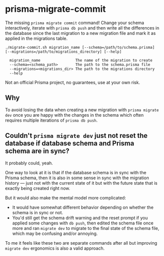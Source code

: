 # prisma-migrate-commit

The missing `prisma migrate commit` command! Change your schema interactively,
iterate with `prisma db push` and then write all the differences in the
database since the last migration to a new migration file and mark it as
applied in the migrations table.

```
./migrate-commit.sh migration_name [--schema=/path/to/schema.prisma] [--migrations=/path/to/migrations_directory] [--help]

  migration_name                The name of the migration to create
  --schema=<schema_path>        The path to the schema.prisma file
  --migrations=<migrations_dir> The path to the migrations directory
  --help
```

Not an official Prisma project, no guarantees, use at your own risk.

## Why

To avoid losing the data when creating a new migration with `prisma migrate
dev` once you are happy with the changes in the schema which often requires
multiple iterations of `prisma db push`.

## Couldn't `prisma migrate dev` just not reset the database if database schema and Prisma schema are in sync?

It probably could, yeah.

One way to look at it is that if the database schema is in sync with the Prisma
schema, then it is also in some sense in sync with the migration history — just
not with the current state of it but with the future state that is exactly
being created right now.

But it would also make the mental model more complicated:

- It would have somewhat different behavior depending on whether the schema is
  in sync or not.
- You'd still get the schema drift warning and the reset prompt if you applied
  some changes with `db push`, then edited the schema file once more and ran
  `migrate dev` to migrate to the final state of the schema file, which may be
  confusing and/or annoying.

To me it feels like these two are separate commands after all but improving
`migrate dev` ergonomics is also a valid approach.

